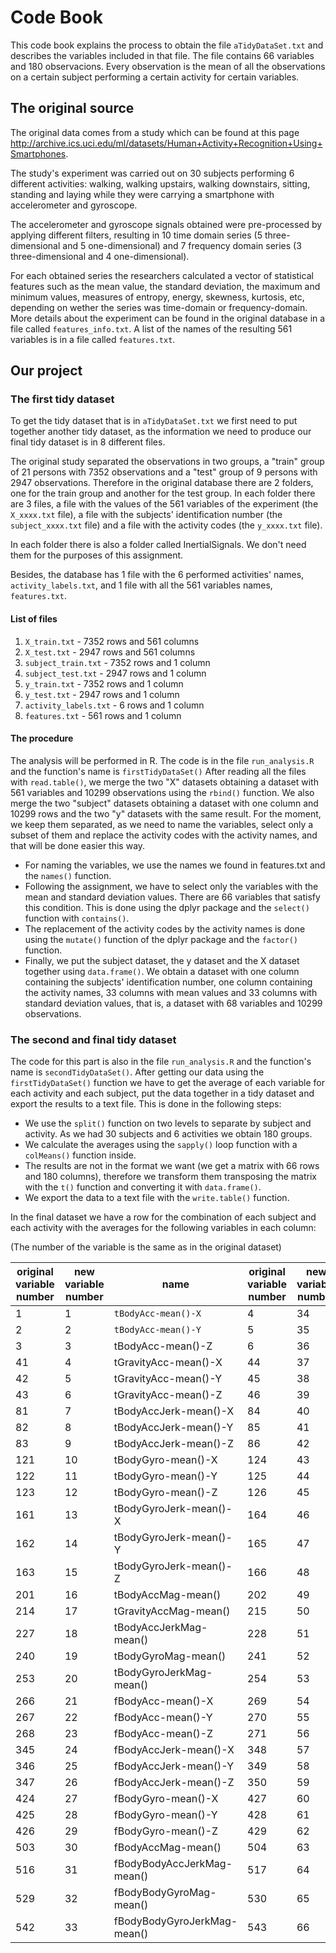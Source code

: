 Code Book
==========

This code book explains the process to obtain the file ```aTidyDataSet.txt``` and describes the variables included in that file. The file contains 66 variables and 180 observacions. Every observation is the mean of all the observations on a certain subject performing a certain activity for certain variables.
## The original source
The original data comes from a study which can be found at this page http://archive.ics.uci.edu/ml/datasets/Human+Activity+Recognition+Using+Smartphones.

The  study's experiment was carried out on 30 subjects performing 6 different activities: walking, walking upstairs, walking downstairs, sitting, standing and laying while they were carrying a smartphone with accelerometer and gyroscope.

The accelerometer and gyroscope signals obtained were pre-processed by applying different filters, resulting in 10 time domain series (5 three-dimensional and 5 one-dimensional) and 7 frequency domain series (3 three-dimensional and 4 one-dimensional).

For each obtained series the researchers calculated a vector of statistical features such as the mean
value, the standard deviation, the maximum and minimum values, measures of entropy, energy, skewness,
kurtosis, etc, depending on wether the series was time-domain or frequency-domain. More details about the
experiment can be found in the original database in a file called ```features_info.txt```. A list of the names of the resulting 561 variables is in a file called ```features.txt```.

## Our project
### The first tidy dataset
To get the tidy dataset that is in ```aTidyDataSet.txt``` we first need to put together another tidy dataset, as the information we need to produce our final tidy dataset is in 8 different files.

The original study separated the observations in two groups, a "train" group of 21 persons with 7352 observations and a "test" group of 9 persons with 2947 observations. Therefore in the original database there are 2 folders, one for the train group and another for the test group. In each folder there are 3 files, a file with the values of the 561 variables of the experiment (the ```X_xxxx.txt``` file), a file with the subjects' identification number (the ```subject_xxxx.txt``` file) and a file with the activity codes (the ```y_xxxx.txt``` file).

In each folder there is also a folder called InertialSignals. We don't need them for the purposes of this assignment.

Besides, the database has 1 file with the 6 performed activities' names, ```activity_labels.txt```, and 1 file with all the 561 variables names, ```features.txt```.

#### List of files
1. ```X_train.txt``` - 7352 rows and 561 columns
2. ```X_test.txt``` - 2947 rows and 561 columns
3. ```subject_train.txt``` - 7352 rows and 1 column
4. ```subject_test.txt``` - 2947 rows and 1 column
5. ```y_train.txt``` - 7352 rows and 1 column
6. ```y_test.txt``` - 2947 rows and 1 column
7. ```activity_labels.txt``` - 6 rows and 1 column
8. ```features.txt``` - 561 rows and 1 column

#### The procedure
The analysis will be performed in R. The code is in the file ```run_analysis.R``` and the function's name is ```firstTidyDataSet()```
After reading all the files with ```read.table()```, we merge the two "X" datasets obtaining a dataset with 561 variables and 10299 observations using the ```rbind()``` function. We also merge the two "subject" datasets obtaining a dataset with one column and 10299 rows and the two "y" datasets with the same result.
For the moment, we keep them separated, as we need to name the variables, select only a subset of them and replace the activity codes with the activity names, and that will be done easier this way.
* For naming the variables, we use the names we found in features.txt and the ```names()``` function.
* Following the assignment, we have to select only the variables with the mean and standard deviation values. There are 66 variables that satisfy this condition.
This is done using the dplyr package and the ```select()``` function with ```contains()```.
* The replacement of the activity codes by the activity names is done using the ```mutate()``` function of the dplyr package and the ```factor()``` function.
* Finally, we put the subject dataset, the y dataset and the X dataset together using ```data.frame()```. We obtain a dataset with one column containing the subjects' identification number, one column containing the activity names, 33 columns with mean values and 33 columns with standard deviation values, that is, a dataset with 68 variables and 10299 observations.

### The second and final tidy dataset
The code for this part is also in the file ```run_analysis.R``` and the function's name is ```secondTidyDataSet()```.
After getting our data using the ```firstTidyDataSet()``` function we have to get the average of each variable for each activity and each subject, put the data together in a tidy dataset and export the results to a text file. This is done in the following steps:
* We use the ```split()``` function on two levels to separate by subject and activity. As we had 30 subjects and 6 activities we obtain 180 groups.
* We calculate the averages using the ```sapply()``` loop function with a ```colMeans()``` function inside.
* The results are not in the format we want (we get a matrix with 66 rows and 180 columns), therefore we transform them transposing the matrix with the ```t()``` function and converting it with ```data.frame()```.
* We export the data to a text file with the ```write.table()``` function.

In the final dataset we have a row for the combination of each subject and each activity with the averages for the following variables in each column:

(The number of the variable is the same as in the original dataset)

original variable number|new variable number|name|original variable number|new variable number|name
----|----|----|----|----|----
1|1| ```tBodyAcc-mean()-X```|4|34| ```tBodyAcc-std()-X```
2|2| ```tBodyAcc-mean()-Y```|5|35| ```tBodyAcc-std()-Y```
3|3| tBodyAcc-mean()-Z|6|36|tBodyAcc-std()-Z
41|4| tGravityAcc-mean()-X|44|37| tGravityAcc-std()-X
42|5| tGravityAcc-mean()-Y|45|38| tGravityAcc-std()-Y
43|6| tGravityAcc-mean()-Z|46|39| tGravityAcc-std()-Z
81|7| tBodyAccJerk-mean()-X|84|40| tBodyAccJerk-std()-X
82|8| tBodyAccJerk-mean()-Y|85|41| tBodyAccJerk-std()-Y
83|9| tBodyAccJerk-mean()-Z|86|42| tBodyAccJerk-std()-Z
121|10| tBodyGyro-mean()-X|124|43| tBodyGyro-std()-X
122|11| tBodyGyro-mean()-Y|125|44| tBodyGyro-std()-Y
123|12| tBodyGyro-mean()-Z|126|45| tBodyGyro-std()-Z
161|13| tBodyGyroJerk-mean()-X|164|46| tBodyGyroJerk-std()-X
162|14| tBodyGyroJerk-mean()-Y|165|47| tBodyGyroJerk-std()-Y
163|15| tBodyGyroJerk-mean()-Z|166|48| tBodyGyroJerk-std()-Z
201|16| tBodyAccMag-mean()|202|49| tBodyAccMag-std()
214|17|tGravityAccMag-mean()|215|50| tGravityAccMag-std()
227|18| tBodyAccJerkMag-mean()|228|51| tBodyAccJerkMag-std()
240|19| tBodyGyroMag-mean()|241|52| tBodyGyroMag-std()
253|20| tBodyGyroJerkMag-mean()|254|53| tBodyGyroJerkMag-std()
266|21| fBodyAcc-mean()-X|269|54| fBodyAcc-std()-X
267|22| fBodyAcc-mean()-Y|270|55| fBodyAcc-std()-Y
268|23| fBodyAcc-mean()-Z|271|56| fBodyAcc-std()-Z
345|24| fBodyAccJerk-mean()-X|348|57| fBodyAccJerk-std()-X
346|25| fBodyAccJerk-mean()-Y|349|58| fBodyAccJerk-std()-Y
347|26| fBodyAccJerk-mean()-Z|350|59| fBodyAccJerk-std()-Z
424|27| fBodyGyro-mean()-X|427|60| fBodyGyro-std()-X
425|28| fBodyGyro-mean()-Y|428|61| fBodyGyro-std()-Y
426|29| fBodyGyro-mean()-Z|429|62| fBodyGyro-std()-Z
503|30| fBodyAccMag-mean()|504|63| fBodyAccMag-std()
516|31| fBodyBodyAccJerkMag-mean()|517|64| fBodyBodyAccJerkMag-std()
529|32| fBodyBodyGyroMag-mean()|530|65| fBodyBodyGyroMag-std()
542|33| fBodyBodyGyroJerkMag-mean()|543|66| fBodyBodyGyroJerkMag-std()



